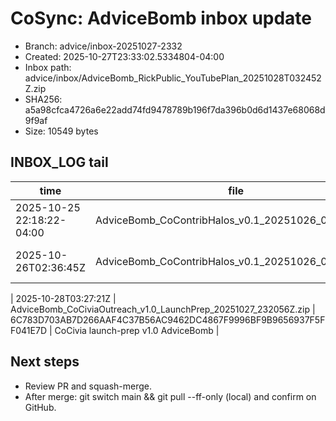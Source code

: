 # CoSync: AdviceBomb inbox update
- Branch: advice/inbox-20251027-2332
- Created: 2025-10-27T23:33:02.5334804-04:00
- Inbox path: advice/inbox/AdviceBomb_RickPublic_YouTubePlan_20251028T032452Z.zip
- SHA256: a5a98cfca4726a6e22add74fd9478789b196f7da396b0d6d1437e68068d9f9af
- Size: 10549 bytes

## INBOX_LOG tail
| time | file | version | role | state | notes |
|---|---|---|---|---|---|
| 2025-10-25 22:18:22-04:00 | AdviceBomb_CoContribHalos_v0.1_20251026_003940.zip | v0.1 | producer | **awaiting CoPong** | seeded, verified RAW |
| 2025-10-26T02:36:45Z | AdviceBomb_CoContribHalos_v0.1_20251026_003940.zip | v0.1 | producer | awaiting-copong | seeded by session |

| 2025-10-28T03:27:21Z | AdviceBomb_CoCiviaOutreach_v1.0_LaunchPrep_20251027_232056Z.zip | 6C783D703AB7D266AAF4C37B56AC9462DC4867F9996BF9B9656937F5FF041E7D | CoCivia launch-prep v1.0 AdviceBomb |

## Next steps
- Review PR and squash-merge.
- After merge: git switch main && git pull --ff-only (local) and confirm on GitHub.
